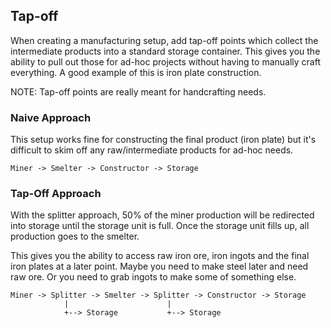 
## Tap-off

When creating a manufacturing setup, add tap-off points which collect the intermediate products into a standard storage container.  This gives you the ability to pull out those for ad-hoc projects without having to manually craft everything.  A good example of this is iron plate construction.

NOTE: Tap-off points are really meant for handcrafting needs.

### Naive Approach

This setup works fine for constructing the final product (iron plate) but it's difficult to skim off any raw/intermediate products for ad-hoc needs.

```
Miner -> Smelter -> Constructor -> Storage
```

### Tap-Off Approach

With the splitter approach, 50% of the miner production will be redirected into storage until the storage unit is full.  Once the storage unit fills up, all production goes to the smelter.

This gives you the ability to access raw iron ore, iron ingots and the final iron plates at a later point.  Maybe you need to make steel later and need raw ore.  Or you need to grab ingots to make some of something else.

```
Miner -> Splitter -> Smelter -> Splitter -> Constructor -> Storage
            |                      |
            +--> Storage           +--> Storage
```


